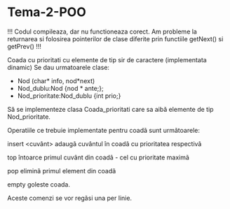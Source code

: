 # Tema-2-POO
!!! Codul compileaza, dar nu functioneaza corect. Am probleme la returnarea si folosirea pointerilor de clase diferite prin functiile getNext() si getPrev() !!!

Coada cu prioritati cu elemente de tip sir de caractere (implementata dinamic)
Se dau urmatoarele clase:
- Nod (char* info, nod*next)
- Nod_dublu:Nod {nod * ante;};
- Nod_prioritate:Nod_dublu {int prio;}

Să se implementeze clasa Coada_prioritati care sa aibă elemente de tip Nod_prioritate.

Operatiile ce trebuie implementate pentru coadã sunt urmãtoarele:

insert <cuvânt> <prioritate>adaugã cuvântul în coadã cu prioritatea respectivã
  
top întoarce primul cuvânt din coadã - cel cu prioritate maximã
  
pop eliminã primul element din coadã
  
empty goleste coada.
  
Aceste comenzi se vor regãsi una per linie.
